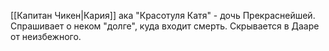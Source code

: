 
[[Капитан Чикен|Кария]] ака "Красотуля Катя" - дочь Прекраснейшей. Спрашивает о неком "долге", куда входит смерть. 
Скрывается в Дааре от неизбежного.
